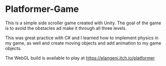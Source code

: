 # Platformer-Game

This is a simple side scroller game created with Unity. 
The goal of the game is to avoid the obstacles ad make it through all three levels.

This was great practice with C# and I learned how to implement physics in my game, 
as well and create moving objects and add animation to my game objects.

The WebGL build is available to play at https://elangeni.itch.io/platformer
